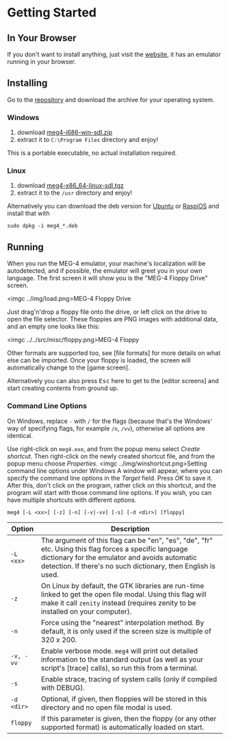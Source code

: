 Getting Started
===============

In Your Browser
---------------

If you don't want to install anything, just visit the [website](https://bztsrc.gitlab.io/meg4), it has an emulator running
in your browser.

Installing
----------

Go to the [repository](https://gitlab.com/bztsrc/meg4/tree/binaries) and download the archive for your operating system.

### Windows

1. download [meg4-i686-win-sdl.zip](https://gitlab.com/bztsrc/meg4/raw/binaries/meg4-i686-win-sdl.zip)
2. extract it to `C:\Program Files` directory and enjoy!

This is a portable executable, no actual installation required.

### Linux

1. download [meg4-x86_64-linux-sdl.tgz](https://gitlab.com/bztsrc/meg4/raw/binaries/meg4-x86_64-linux-sdl.tgz)
2. extract it to the `/usr` directory and enjoy!

Alternatively you can download the deb version for [Ubuntu](https://gitlab.com/bztsrc/meg4/raw/binaries/meg4_0.0.1-amd64.deb)
or [RaspiOS](https://gitlab.com/bztsrc/meg4/raw/binaries/meg4_0.0.1-armhf.deb) and install that with
```
sudo dpkg -i meg4_*.deb
```

Running
-------

When you run the MEG-4 emulator, your machine's localization will be autodetected, and if possible, the emulator will greet you
in your own language. The first screen it will show you is the "MEG-4 Floppy Drive" screen.

<imgc ../img/load.png><fig>MEG-4 Floppy Drive</fig>

Just drag'n'drop a floppy file onto the drive, or <mbl> left click on the drive to open the file selector. These floppies are PNG
images with additional data, and an empty one looks like this:

<imgc ../../src/misc/floppy.png><fig>MEG-4 Floppy</fig>

Other formats are supported too, see [file formats] for more details on what else can be imported. Once your floppy is loaded,
the screen will automatically change to the [game screen].

Alternatively you can also press <kbd>Esc</kbd> here to get to the [editor screens] and start creating contents from ground up.

### Command Line Options

On Windows, replace `-` with `/` for the flags (because that's the Windows' way of specifying flags, for example `/n`, `/vv`),
otherwise all options are identical.

Use <mbr> right-click on `meg4.exe`, and from the popup menu select *Create shortcut*. Then <mbr> right-click on the newly created
shortcut file, and from the popup menu choose *Properties*.
<imgc ../img/winshortcut.png><fig>Setting command line options under Windows</fig>
A window will appear, where you can specify the command line options in the *Target* field. Press *OK* to save it. After this,
don't click on the program, rather click on this shortcut, and the program will start with those command line options. If you
wish, you can have multiple shortcuts with different options.

```
meg4 [-L <xx>] [-z] [-n] [-v|-vv] [-s] [-d <dir>] [floppy]
```

| Option     | Description |
|------------|-------------|
| `-L <xx>`  | The argument of this flag can be "en", "es", "de", "fr" etc. Using this flag forces a specific language dictionary for the emulator and avoids automatic detection. If there's no such dictionary, then English is used. |
| `-z`       | On Linux by default, the GTK libraries are run-time linked to get the open file modal. Using this flag will make it call `zenity` instead (requires zenity to be installed on your computer). |
| `-n`       | Force using the "nearest" interpolation method. By default, it is only used if the screen size is multiple of 320 x 200. |
| `-v, -vv`  | Enable verbose mode. `meg4` will print out detailed information to the standard output (as well as your script's [trace] calls), so run this from a terminal. |
| `-s`       | Enable strace, tracing of system calls (only if compiled with DEBUG). |
| `-d <dir>` | Optional, if given, then floppies will be stored in this directory and no open file modal is used. |
| `floppy`   | If this parameter is given, then the floppy (or any other supported format) is automatically loaded on start. |
